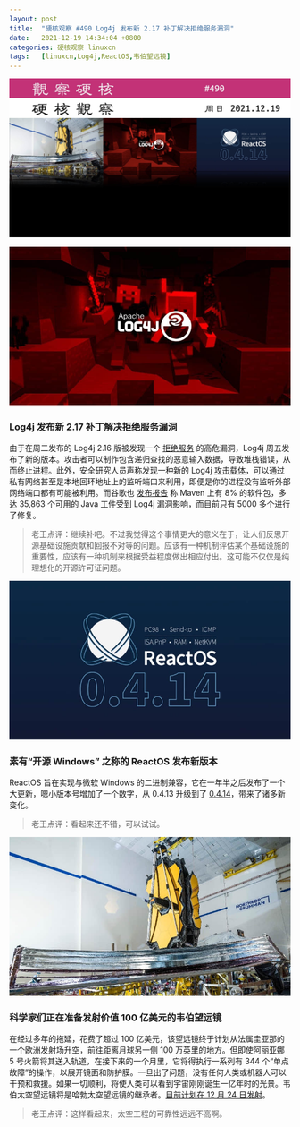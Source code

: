 ```yaml
---
layout: post
title:	"硬核观察 #490 Log4j 发布新 2.17 补丁解决拒绝服务漏洞"
date:	2021-12-19 14:34:04 +0800 
categories:	硬核观察 linuxcn 
tags:	[linuxcn,Log4j,ReactOS,韦伯望远镜]
---
```



![](/Asserts/Images/album/202112/19/143301yvvchuv5un2uz91v.jpg)


![](/Asserts/Images/album/202112/19/143311qwdnwzd39avhppxv.jpg)


### Log4j 发布新 2.17 补丁解决拒绝服务漏洞


由于在周二发布的 Log4j 2.16 版被发现一个 [拒绝服务](https://cve.mitre.org/cgi-bin/cvename.cgi?name=CVE-2021-45105) 的高危漏洞，Log4j 周五发布了新的版本。攻击者可以制作包含递归查找的恶意输入数据，导致堆栈错误，从而终止进程。此外，安全研究人员声称发现一种新的 Log4j [攻击载体](https://www.blumira.com/analysis-log4shell-local-trigger/)，可以通过私有网络甚至是本地回环地址上的监听端口来利用，即便是你的进程没有监听外部网络端口都有可能被利用。而谷歌也 [发布报告](https://security.googleblog.com/2021/12/understanding-impact-of-apache-log4j.html) 称 Maven 上有 8% 的软件包，多达 35,863 个可用的 Java 工件受到 Log4j 漏洞影响，而目前只有 5000 多个进行了修复。



> 
> 老王点评：继续补吧。不过我觉得这个事情更大的意义在于，让人们反思开源基础设施贡献和回报不对等的问题。应该有一种机制评估某个基础设施的重要性，应该有一种机制来根据受益程度做出相应付出。这可能不仅仅是纯理想化的开源许可证问题。
> 
> 
> 


![](/Asserts/Images/album/202112/19/143323ywmms8cssey89s9e.jpg)


### 素有“开源 Windows” 之称的 ReactOS 发布新版本


ReactOS 旨在实现与微软 Windows 的二进制兼容，它在一年半之后发布了一个大更新，嗯小版本号增加了一个数字，从 0.4.13 升级到了 [0.4.14](https://reactos.org/project-news/reactos-0414-released/)，带来了诸多新变化。



> 
> 老王点评：看起来还不错，可以试试。
> 
> 
> 


![](/Asserts/Images/album/202112/19/143345hizffl4icinf7h73.jpg)


### 科学家们正在准备发射价值 100 亿美元的韦伯望远镜


在经过多年的拖延，花费了超过 100 亿美元，该望远镜终于计划从法属圭亚那的一个欧洲发射场升空，前往距离月球另一侧 100 万英里的地方。但即使阿丽亚娜 5 号火箭将其送入轨道，在接下来的一个月里，它将得执行一系列有 344 个“单点故障”的操作，以展开镜面和防护膜。一旦出了问题，没有任何人类或机器人可以干预和救援。如果一切顺利，将使人类可以看到宇宙刚刚诞生一亿年时的光景。韦伯太空望远镜将是哈勃太空望远镜的继承者。[目前计划在 12 月 24 日发射](https://www.nytimes.com/2021/12/14/science/james-webb-telescope-launch.html)。



> 
> 老王点评：这样看起来，太空工程的可靠性远远不高啊。
> 
> 
>
